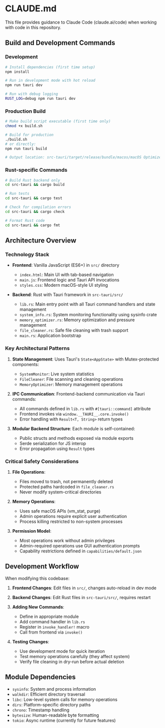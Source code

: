 # CLAUDE.md

This file provides guidance to Claude Code (claude.ai/code) when working with code in this repository.

## Build and Development Commands

### Development
```bash
# Install dependencies (first time setup)
npm install

# Run in development mode with hot reload
npm run tauri dev

# Run with debug logging
RUST_LOG=debug npm run tauri dev
```

### Production Build
```bash
# Make build script executable (first time only)
chmod +x build.sh

# Build for production
./build.sh
# or directly:
npm run tauri build

# Output location: src-tauri/target/release/bundle/macos/macOS Optimizer.app
```

### Rust-specific Commands
```bash
# Build Rust backend only
cd src-tauri && cargo build

# Run tests
cd src-tauri && cargo test

# Check for compilation errors
cd src-tauri && cargo check

# Format Rust code
cd src-tauri && cargo fmt
```

## Architecture Overview

### Technology Stack
- **Frontend**: Vanilla JavaScript (ES6+) in `src/` directory
  - `index.html`: Main UI with tab-based navigation
  - `main.js`: Frontend logic and Tauri API invocations
  - `styles.css`: Modern macOS-style UI styling
  
- **Backend**: Rust with Tauri framework in `src-tauri/src/`
  - `lib.rs`: Main entry point with all Tauri command handlers and state management
  - `system_info.rs`: System monitoring functionality using sysinfo crate
  - `memory_optimizer.rs`: Memory optimization and pressure management
  - `file_cleaner.rs`: Safe file cleaning with trash support
  - `main.rs`: Application bootstrap

### Key Architectural Patterns

1. **State Management**: Uses Tauri's `State<AppState>` with Mutex-protected components:
   - `SystemMonitor`: Live system statistics
   - `FileCleaner`: File scanning and cleaning operations  
   - `MemoryOptimizer`: Memory management operations

2. **IPC Communication**: Frontend-backend communication via Tauri commands:
   - All commands defined in `lib.rs` with `#[tauri::command]` attribute
   - Frontend invokes via `window.__TAURI__.core.invoke()`
   - Error handling with `Result<T, String>` return types

3. **Modular Backend Structure**: Each module is self-contained:
   - Public structs and methods exposed via module exports
   - Serde serialization for JS interop
   - Error propagation using `Result` types

### Critical Safety Considerations

1. **File Operations**: 
   - Files moved to trash, not permanently deleted
   - Protected paths hardcoded in `file_cleaner.rs`
   - Never modify system-critical directories

2. **Memory Operations**:
   - Uses safe macOS APIs (vm_stat, purge)
   - Admin operations require explicit user authentication
   - Process killing restricted to non-system processes

3. **Permission Model**:
   - Most operations work without admin privileges
   - Admin-required operations use GUI authentication prompts
   - Capability restrictions defined in `capabilities/default.json`

## Development Workflow

When modifying this codebase:

1. **Frontend Changes**: Edit files in `src/`, changes auto-reload in dev mode
2. **Backend Changes**: Edit Rust files in `src-tauri/src/`, requires restart
3. **Adding New Commands**: 
   - Define in appropriate module
   - Add command handler in `lib.rs`
   - Register in `invoke_handler!` macro
   - Call from frontend via `invoke()`

4. **Testing Changes**:
   - Use development mode for quick iteration
   - Test memory operations carefully (they affect system)
   - Verify file cleaning in dry-run before actual deletion

## Module Dependencies

- `sysinfo`: System and process information
- `walkdir`: Efficient directory traversal
- `libc`: Low-level system calls for memory operations
- `dirs`: Platform-specific directory paths
- `chrono`: Timestamp handling
- `bytesize`: Human-readable byte formatting
- `tokio`: Async runtime (currently for future features)